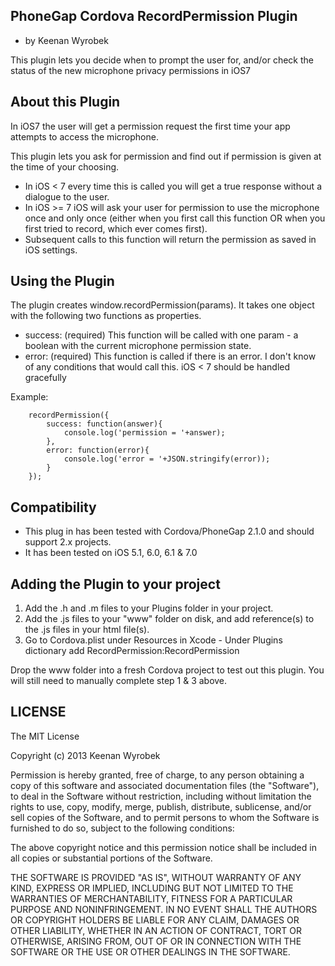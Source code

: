 ## PhoneGap Cordova RecordPermission Plugin ##
 * by Keenan Wyrobek

This plugin lets you decide when to prompt the user for, and/or check the status of the new microphone privacy permissions in iOS7

## About this Plugin ##
In iOS7 the user will get a permission request the first time your app attempts to access the microphone.

This plugin lets you ask for permission and find out if permission is given at the time of your choosing.
 * In iOS < 7  every time this is called you will get a true response without a dialogue to the user.
 * In iOS >= 7 iOS will ask your user for permission to use the microphone once and only once (either when you first call this function OR when you first tried to record, which ever comes first). 
 * Subsequent calls to this function will return the permission as saved in iOS settings.

## Using the Plugin ##

The plugin creates window.recordPermission(params). It takes one object with the following two functions as properties.
 * success: (required) This function will be called with one param - a boolean with the current microphone permission state.
 * error: (required) This function is called if there is an error. I don't know of any conditions that would call this. iOS < 7 should be handled gracefully

Example:

		recordPermission({
			success: function(answer){
				console.log('permission = '+answer);
			},
			error: function(error){
				console.log('error = '+JSON.stringify(error));
			}
		});


## Compatibility ##

 * This plug in has been tested with Cordova/PhoneGap 2.1.0 and should support 2.x projects.
 * It has been tested on iOS 5.1, 6.0, 6.1 & 7.0

## Adding the Plugin to your project ##

1. Add the .h and .m files to your Plugins folder in your project.
2. Add the .js files to your "www" folder on disk, and add reference(s) to the .js files in your html file(s).
3. Go to Cordova.plist under Resources in Xcode - Under Plugins dictionary add RecordPermission:RecordPermission

Drop the www folder into a fresh Cordova project to test out this plugin. You will still need to manually complete step 1 & 3 above.

## LICENSE ##

The MIT License

Copyright (c) 2013 Keenan Wyrobek

Permission is hereby granted, free of charge, to any person obtaining a copy of this software and associated documentation files (the "Software"), to deal in the Software without restriction, including without limitation the rights to use, copy, modify, merge, publish, distribute, sublicense, and/or sell copies of the Software, and to permit persons to whom the Software is furnished to do so, subject to the following conditions:

The above copyright notice and this permission notice shall be included in all copies or substantial portions of the Software.

THE SOFTWARE IS PROVIDED "AS IS", WITHOUT WARRANTY OF ANY KIND, EXPRESS OR IMPLIED, INCLUDING BUT NOT LIMITED TO THE WARRANTIES OF MERCHANTABILITY, FITNESS FOR A PARTICULAR PURPOSE AND NONINFRINGEMENT. IN NO EVENT SHALL THE AUTHORS OR COPYRIGHT HOLDERS BE LIABLE FOR ANY CLAIM, DAMAGES OR OTHER LIABILITY, WHETHER IN AN ACTION OF CONTRACT, TORT OR OTHERWISE, ARISING FROM, OUT OF OR IN CONNECTION WITH THE SOFTWARE OR THE USE OR OTHER DEALINGS IN THE SOFTWARE.

